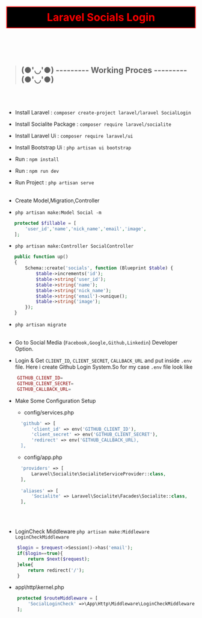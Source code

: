 <h1 style="color:red;background-color:black;padding:10px;text-align:center;font-weight:bold;border:2px solid;">Laravel Socials Login</h1>
<br><br><br>


> ## (●'◡'●) --------- Working Proces --------- (●'◡'●)
<br><br>


+ Install Laravel : `composer create-project laravel/laravel SocialLogin`
+ Install Socialite Package : `composer require laravel/socialite`
+ Install Laravel Ui : `composer require laravel/ui`
+ Install Bootstrap Ui : `php artisan ui bootstrap`
+ Run : `npm install`
+ Run : `npm run dev`
+ Run Project : `php artisan serve`
<br><br>




+ Create Model,Migration,Controller 
 + `php artisan make:Model Social -m`
 ```php
    protected $fillable = [
        'user_id','name','nick_name','email','image',
    ];
 ```
 + `php artisan make:Controller SocialController`
 ```php
    public function up()
    {
        Schema::create('socials', function (Blueprint $table) {
            $table->increments('id');
            $table->string('user_id');
            $table->string('name');
            $table->string('nick_name');
            $table->string('email')->unique();
            $table->string('image');
        });
    }
 ```
+ `php artisan migrate`
<br><br>





+ Go to Social Media (`Facebook,Google,Github,Linkedin`) Developer Option.
+ Login & Get `CLIENT_ID`, `CLIENT_SECRET`, `CALLBACK_URL` and put inside `.env` file. Here i create Github Login System.So for my case `.env` file look like
```php
    GITHUB_CLIENT_ID=
    GITHUB_CLIENT_SECRET=
    GITHUB_CALLBACK_URL=
```
+ Make Some Configuration Setup
  + config/services.php

  ```php
    'github' => [
        'client_id' => env('GITHUB_CLIENT_ID'),
        'client_secret' => env('GITHUB_CLIENT_SECRET'),
        'redirect' => env('GITHUB_CALLBACK_URL),
    ],
  ```
  + config/app.php
  ```php
    'providers' => [​
        Laravel\Socialite\SocialiteServiceProvider::class,​
    ],​
    
    'aliases' => [​
        'Socialite' => Laravel\Socialite\Facades\Socialite::class,​
    ],
  ```
<br><br>






+ LoginCheck Middleware `php artisan make:Middleware LoginCheckMiddleware`
```php
    $login = $request->Session()->has('email');
    if($login==true){
        return $next($request);
    }else{
        return redirect('/');
    }
```
+ app\http\kernel.php
```php
    protected $routeMiddleware = [
        'SocialLoginCheck' =>\App\Http\Middleware\LoginCheckMiddleware::class,
    ];
```
<br><br>


